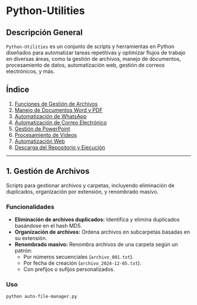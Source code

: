 # Python-Utilities

## **Descripción General**
`Python-Utilities` es un conjunto de scripts y herramientas en Python diseñados para automatizar tareas repetitivas y optimizar flujos de trabajo en diversas áreas, como la gestión de archivos, manejo de documentos, procesamiento de datos, automatización web, gestión de correos electrónicos, y más.

## **Índice**
1. [Funciones de Gestión de Archivos](#gestión-de-archivos)
2. [Manejo de Documentos Word y PDF](#manejo-de-documentos-word-y-pdf)
3. [Automatización de WhatsApp](#automatización-de-whatsapp)
4. [Automatización de Correo Electrónico](#automatización-de-correo-electrónico)
5. [Gestión de PowerPoint](#gestión-de-powerpoint)
6. [Procesamiento de Videos](#procesamiento-de-videos)
7. [Automatización Web](#automatización-web)
8. [Descarga del Repositorio y Ejecución](#descarga-y-ejecución)

---

## **1. Gestión de Archivos**
Scripts para gestionar archivos y carpetas, incluyendo eliminación de duplicados, organización por extensión, y renombrado masivo.

### **Funcionalidades**
- **Eliminación de archivos duplicados:** Identifica y elimina duplicados basándose en el hash MD5.
- **Organización de archivos:** Ordena archivos en subcarpetas basadas en su extensión.
- **Renombrado masivo:** Renombra archivos de una carpeta según un patrón:
  - Por números secuenciales (`archivo_001.txt`).
  - Por fecha de creación (`archivo_2024-12-05.txt`).
  - Con prefijos o sufijos personalizados.

### **Uso**
```bash
python auto-file-manager.py
